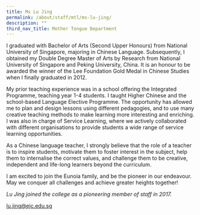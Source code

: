```yaml
---
title: Ms Lu Jing
permalink: /about/staff/mtl/ms-lu-jing/
description: ""
third_nav_title: Mother Tongue Department
---
```




I graduated with Bachelor of Arts (Second Upper Honours) from National University of Singapore, majoring in Chinese Language. Subsequently, I obtained my Double Degree Master of Arts by Research from National University of Singapore and Peking University, China. It is an honour to be awarded the winner of the Lee Foundation Gold Medal in Chinese Studies when I finally graduated in 2012.

My prior teaching experience was in a school offering the Integrated Programme, teaching year 1-4 students. I taught Higher Chinese and the school-based Language Elective Programme. The opportunity has allowed me to plan and design lessons using different pedagogies, and to use many creative teaching methods to make learning more interesting and enriching. I was also in charge of Service Learning, where we actively collaborated with different organisations to provide students a wide range of service learning opportunities.

As a Chinese language teacher, I strongly believe that the role of a teacher is to inspire students, motivate them to foster interest in the subject, help them to internalise the correct values, and challenge them to be creative, independent and life-long learners beyond the curriculum.

I am excited to join the Eunoia family, and be the pioneer in our endeavour. May we conquer all challenges and achieve greater heights together!

_Lu Jing joined the college as a pioneering member of staff in 2017._

[lu.jing@ejc.edu.sg](mailto:lu.jing@ejc.edu.sg)
